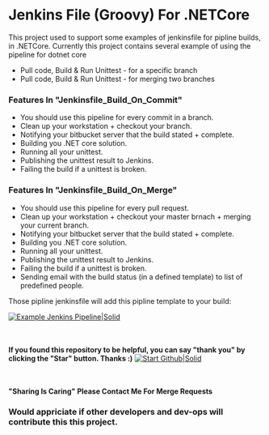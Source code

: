 # Jenkins File (Groovy) For .NETCore

This project used to support some examples of jenkinsfile for pipline builds, in .NETCore.
Currently this project contains several example of using the pipeline for dotnet core

  - Pull code, Build & Run Unittest - for a specific branch
  - Pull code, Build & Run Unittest - for merging two branches

### Features In "Jenkinsfile_Build_On_Commit"
 - You should use this pipeline for every commit in a branch.
 - Clean up your workstation + checkout your branch.
 - Notifying your bitbucket server that the build stated + complete.
 - Building you .NET core solution.
 - Running all your unittest.
 - Publishing the unittest result to Jenkins.
 - Failing the build if a unittest is broken.

### Features In "Jenkinsfile_Build_On_Merge"
 - You should use this pipeline for every pull request.
 - Clean up your workstation + checkout your master brnach + merging your current branch.
 - Notifying your bitbucket server that the build stated + complete.
 - Building you .NET core solution.
 - Running all your unittest.
 - Publishing the unittest result to Jenkins.
 - Failing the build if a unittest is broken.
 - Sending email with the build status (in a defined template) to list of predefined people.


Those pipline jenkinsfile will add this pipline template to your build:

[![Example Jenkins Pipeline|Solid](https://github.com/avrum/JenkinsFileFor.NETCore/blob/master/JenkinsPipeExample.PNG)](https://github.com/avrum/JenkinsFileFor.NETCore)


<br><br>
**If you found this repository to be helpful, you can say "thank you" by clicking the "Star" button. Thanks :)**
[![Start Github|Solid](https://github.com/avrum/JenkinsFileFor.NETCore/blob/master/GithubClickStart.png)](https://github.com/avrum/JenkinsFileFor.NETCore)


<br><br>
**"Sharing Is Caring" Please Contact Me For Merge Requests**
### Would appriciate if other developers and dev-ops will contribute this this project.



